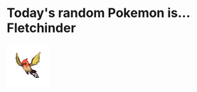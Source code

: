 # Today's random Pokemon is... Fletchinder

![Fletchinder shiny sprite](https://raw.githubusercontent.com/PokeAPI/sprites/master/sprites/pokemon/shiny/662.png)